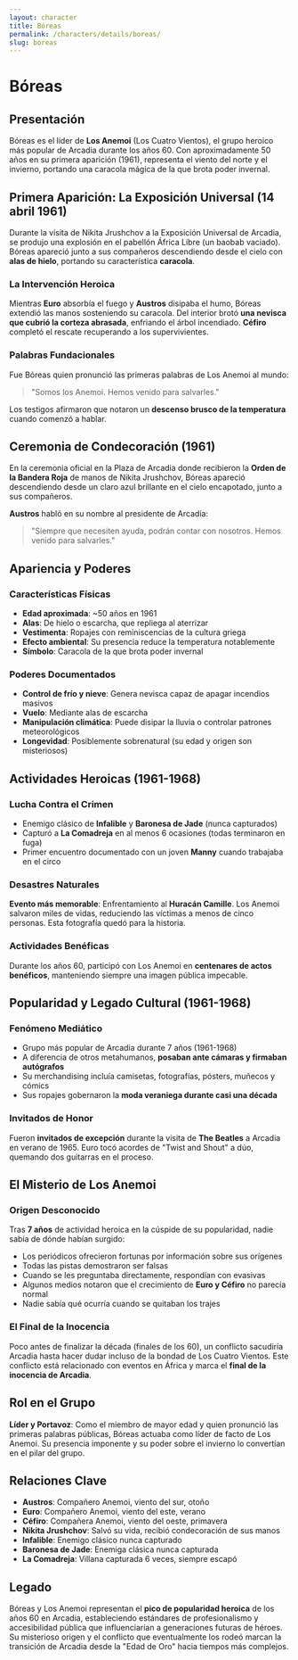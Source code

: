 ```yaml
---
layout: character
title: Bóreas
permalink: /characters/details/boreas/
slug: boreas
---
```


# Bóreas

## Presentación

Bóreas es el líder de **Los Anemoi** (Los Cuatro Vientos), el grupo heroico más popular de Arcadia durante los años 60. Con aproximadamente 50 años en su primera aparición (1961), representa el viento del norte y el invierno, portando una caracola mágica de la que brota poder invernal.

## Primera Aparición: La Exposición Universal (14 abril 1961)

Durante la visita de Nikita Jrushchov a la Exposición Universal de Arcadia, se produjo una explosión en el pabellón África Libre (un baobab vaciado). Bóreas apareció junto a sus compañeros descendiendo desde el cielo con **alas de hielo**, portando su característica **caracola**.

### La Intervención Heroica
Mientras **Euro** absorbía el fuego y **Austros** disipaba el humo, Bóreas extendió las manos sosteniendo su caracola. Del interior brotó **una nevisca que cubrió la corteza abrasada**, enfriando el árbol incendiado. **Céfiro** completó el rescate recuperando a los supervivientes.

### Palabras Fundacionales
Fue Bóreas quien pronunció las primeras palabras de Los Anemoi al mundo:
> "Somos los Anemoi. Hemos venido para salvarles."

Los testigos afirmaron que notaron un **descenso brusco de la temperatura** cuando comenzó a hablar.

## Ceremonia de Condecoración (1961)

En la ceremonia oficial en la Plaza de Arcadia donde recibieron la **Orden de la Bandera Roja** de manos de Nikita Jrushchov, Bóreas apareció descendiendo desde un claro azul brillante en el cielo encapotado, junto a sus compañeros.

**Austros** habló en su nombre al presidente de Arcadia:
> "Siempre que necesiten ayuda, podrán contar con nosotros. Hemos venido para salvarles."

## Apariencia y Poderes

### Características Físicas
- **Edad aproximada**: ~50 años en 1961
- **Alas**: De hielo o escarcha, que repliega al aterrizar
- **Vestimenta**: Ropajes con reminiscencias de la cultura griega
- **Efecto ambiental**: Su presencia reduce la temperatura notablemente
- **Símbolo**: Caracola de la que brota poder invernal

### Poderes Documentados
- **Control de frío y nieve**: Genera nevisca capaz de apagar incendios masivos
- **Vuelo**: Mediante alas de escarcha
- **Manipulación climática**: Puede disipar la lluvia o controlar patrones meteorológicos
- **Longevidad**: Posiblemente sobrenatural (su edad y origen son misteriosos)

## Actividades Heroicas (1961-1968)

### Lucha Contra el Crimen
- Enemigo clásico de **Infalible** y **Baronesa de Jade** (nunca capturados)
- Capturó a **La Comadreja** en al menos 6 ocasiones (todas terminaron en fuga)
- Primer encuentro documentado con un joven **Manny** cuando trabajaba en el circo

### Desastres Naturales
**Evento más memorable**: Enfrentamiento al **Huracán Camille**. Los Anemoi salvaron miles de vidas, reduciendo las víctimas a menos de cinco personas. Esta fotografía quedó para la historia.

### Actividades Benéficas
Durante los años 60, participó con Los Anemoi en **centenares de actos benéficos**, manteniendo siempre una imagen pública impecable.

## Popularidad y Legado Cultural (1961-1968)

### Fenómeno Mediático
- Grupo más popular de Arcadia durante 7 años (1961-1968)
- A diferencia de otros metahumanos, **posaban ante cámaras y firmaban autógrafos**
- Su merchandising incluía camisetas, fotografías, pósters, muñecos y cómics
- Sus ropajes gobernaron la **moda veraniega durante casi una década**

### Invitados de Honor
Fueron **invitados de excepción** durante la visita de **The Beatles** a Arcadia en verano de 1965. Euro tocó acordes de "Twist and Shout" a dúo, quemando dos guitarras en el proceso.

## El Misterio de Los Anemoi

### Origen Desconocido
Tras **7 años** de actividad heroica en la cúspide de su popularidad, nadie sabía de dónde habían surgido:
- Los periódicos ofrecieron fortunas por información sobre sus orígenes
- Todas las pistas demostraron ser falsas
- Cuando se les preguntaba directamente, respondían con evasivas
- Algunos medios notaron que el crecimiento de **Euro y Céfiro** no parecía normal
- Nadie sabía qué ocurría cuando se quitaban los trajes

### El Final de la Inocencia
Poco antes de finalizar la década (finales de los 60), un conflicto sacudiría Arcadia hasta hacer dudar incluso de la bondad de Los Cuatro Vientos. Este conflicto está relacionado con eventos en África y marca el **final de la inocencia de Arcadia**.

## Rol en el Grupo

**Líder y Portavoz**: Como el miembro de mayor edad y quien pronunció las primeras palabras públicas, Bóreas actuaba como líder de facto de Los Anemoi. Su presencia imponente y su poder sobre el invierno lo convertían en el pilar del grupo.

## Relaciones Clave
- **Austros**: Compañero Anemoi, viento del sur, otoño
- **Euro**: Compañero Anemoi, viento del este, verano
- **Céfiro**: Compañera Anemoi, viento del oeste, primavera
- **Nikita Jrushchov**: Salvó su vida, recibió condecoración de sus manos
- **Infalible**: Enemigo clásico nunca capturado
- **Baronesa de Jade**: Enemiga clásica nunca capturada
- **La Comadreja**: Villana capturada 6 veces, siempre escapó

## Legado

Bóreas y Los Anemoi representan el **pico de popularidad heroica** de los años 60 en Arcadia, estableciendo estándares de profesionalismo y accesibilidad pública que influenciarían a generaciones futuras de héroes. Su misterioso origen y el conflicto que eventualmente los rodeó marcan la transición de Arcadia desde la "Edad de Oro" hacia tiempos más complejos.
